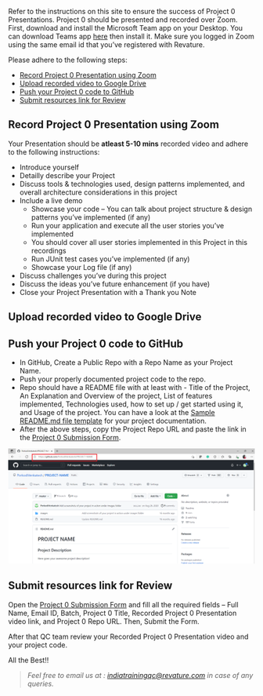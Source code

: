 Refer to the instructions on this site to ensure the success of Project 0 Presentations. Project 0 should be presented and recorded over Zoom. First, download and install the Microsoft Team app on your Desktop. You can download Teams app [here](https://www.zoom.us/download) then install it. Make sure you logged in Zoom using the same email id that you’ve registered with Revature. 

Please adhere to the following steps:
  - [Record Project 0 Presentation using Zoom](./index.md#record-your-project-0-presentation)
  - [Upload recorded video to Google Drive](./index.md#upload-recorded-video-to-google-drive)
  - [Push your Project 0 code to GitHub](./index.md#push-your-project-0-code-to-github)
  - [Submit resources link for Review](./index.md#submit-resources-link-for-review)

## Record Project 0 Presentation using Zoom



Your Presentation should be  **atleast 5-10 mins** recorded video and adhere to the following instructions: 

  - Introduce yourself  
  - Detailly describe your Project 
  - Discuss tools & technologies used, design patterns implemented, and overall architecture considerations in this project
  - Include a live demo 
    - Showcase your code – You can talk about project structure & design patterns you’ve implemented (if any) 
    - Run your application and execute all the user stories you’ve implemented 
    - You should cover all user stories implemented in this Project in this recordings 
    - Run JUnit test cases you’ve implemented (if any) 
    - Showcase your Log file (if any) 
  - Discuss challenges you’ve during this project 
  - Discuss the ideas you’ve future enhancement (if you have)
  - Close your Project Presentation with a Thank you Note

## Upload recorded video to Google Drive



## Push your Project 0 code to GitHub

- In GitHub, Create a Public Repo with a Repo Name as your Project Name. 
- Push your properly documented project code to the repo. 
- Repo should have a README file with at least with - Title of the Project, An Explanation and Overview of the project, List of features implemented, Technologies used, how to set up / get started using it, and Usage of the project. You can have a look at the [Sample README.md file template](https://github.com/PorkodiVenkatesh/PROJECT-NAME) for your project documentation. 
- After the above steps, copy the Project Repo URL and paste the link in the [Project 0 Submission Form](https://forms.office.com/r/KNyE8qaezj).

![](./images/GithubProjectUrl.png)

## Submit resources link for Review

Open the [Project 0 Submission Form](https://forms.office.com/r/KNyE8qaezj) and fill all the required fields – Full Name, Email ID, Batch, Project 0 Title, Recorded Project 0 Presentation video link, and Project 0 Repo URL. Then, Submit the Form. 

After that QC team review your Recorded Project 0 Presentation video and your project code.  

All the Best!! 

 
 > *Feel free to email us at : [indiatrainingqc@revature.com](mailto:indiatrainingqc@revature.com) in case of any queries.*
